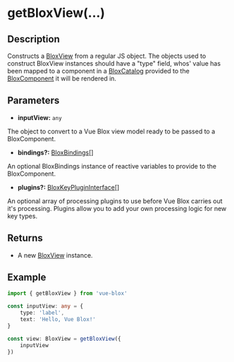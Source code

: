 # getBloxView(...)

## Description

Constructs a [BloxView](/docs/api/classes/blox-view) from a regular JS object. The objects used to construct BloxView instances should have a "type" field, whos' value has been mapped to a component in a [BloxCatalog](/docs/api/classes/blox-catalog) provided to the [BloxComponent](/docs/api/components/blox-component) it will be rendered in.

## Parameters

- **inputView:** ```any```

The object to convert to a Vue Blox view model ready to be passed to a BloxComponent.

- **bindings?:** [BloxBindings[]](/docs/api/classes/blox-bindings)

An optional BloxBindings instance of reactive variables to provide to the BloxComponent.

- **plugins?:** [BloxKeyPluginInterface[]](/docs/api/interfaces/blox-key-plugin-interface)

An optional array of processing plugins to use before Vue Blox carries out it's processing. Plugins allow you to add your own processing logic for new key types.

## Returns

- A new [BloxView](/docs/api/classes/blox-view) instance.

## Example

```ts
import { getBloxView } from 'vue-blox'

const inputView: any = {
	type: 'label',
	text: 'Hello, Vue Blox!'
}

const view: BloxView = getBloxView({
	inputView
})
```